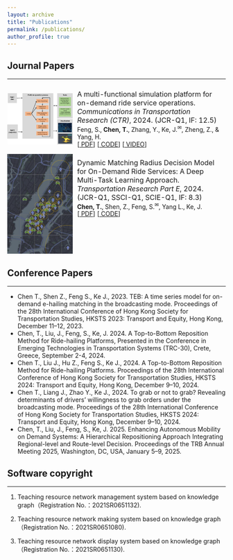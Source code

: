 ```yaml
---
layout: archive
title: "Publications"
permalink: /publications/
author_profile: true
---
```





## Journal Papers

<hr style="height:2px;border-width:0;color:gray;background-color:gray" />

<table style="width:100%;border:0px;border-spacing:0px;border-collapse:separate;margin-right:auto;margin-left:auto;"><tbody>


<tr onmouseout="font_stop()" onmouseover="font_start()" bgcolor="">
<td style="padding:0px;padding-bottom: 0px;width:30%;vertical-align:middle">
<img src="/images/research/feng2023multi.png" width="300px">
</td>
<td style="padding:10px;padding-bottom: 0px;width:70%;vertical-align:top">
<font size=3>  
A multi-functional simulation platform for on-demand ride service operations.
<em>Communications in Transportation Research (CTR)</em>, 2024. (JCR-Q1, IF: 12.5)
</font>
<br>
Feng, S., <strong>Chen, T.</strong>, Zhang, Y., Ke, J.<sup>✉</sup>, Zheng, Z., & Yang, H.
<br>
[<a href="https://arxiv.org/pdf/2303.12336"><i class="fa fa-file-pdf-o" aria-hidden="true"></i> PDF</a>]
[<a href="https://github.com/HKU-Smart-Mobility-Lab/Transportation_Simulator"><i class="fa fa-file-pdf-o" aria-hidden="true"></i> CODE</a>]
[<a href="https://youtu.be/q25L7lr77ms"><i class="fa fa-file-pdf-o" aria-hidden="true"></i> VIDEO</a>]
<br>
<p></p>
</td>
</tr>

<tr onmouseout="font_stop()" onmouseover="font_start()" bgcolor="">
<td style="padding:0px;padding-bottom: 0px;width:30%;vertical-align:middle">
<img src="/images/research/order-matching.jpg" width="300px">
</td>
<td style="padding:10px;padding-bottom: 0px;width:70%;vertical-align:top">
<font size=3>  
Dynamic Matching Radius Decision Model for On-Demand Ride Services: A Deep Multi-Task Learning Approach.
<em>Transportation Research Part E</em>, 2024. (JCR-Q1, SSCI-Q1, SCIE-Q1, IF: 8.3)
</font>
<br>
<strong>Chen, T.</strong>, Shen, Z., Feng, S.<sup>✉</sup>, Yang L., Ke, J.
<br>
[<a href=""><i class="fa fa-file-pdf-o" aria-hidden="true"></i> PDF</a>]
[<a href="https://github.com/HKU-Smart-Mobility-Lab/DL-MRD-Broadcasting"><i class="fa fa-file-pdf-o" aria-hidden="true"></i> CODE</a>]
<br>
<p></p>
</td>
</tr>


</tbody>
</table>

## Conference Papers
<hr style="height:2px;border-width:0;color:gray;background-color:gray" />

- Chen T., Shen Z., Feng S., Ke J., 2023. TEB: A time series model for on-demand e-hailing matching in the broadcasting mode. Proceedings of the 28th International Conference of Hong Kong Society for Transportation Studies, HKSTS 2023: Transport and Equity, Hong Kong, December 11–12, 2023.
- Chen, T., Liu, J., Feng, S., Ke, J. 2024. A Top-to-Bottom Reposition Method for Ride-hailing Platforms, Presented in the Conference in Emerging Technologies in Transportation Systems (TRC-30), Crete, Greece, September 2-4, 2024.
- Chen T., Liu J., Hu Z., Feng S., Ke J., 2024. A Top-to-Bottom Reposition Method for Ride-hailing Platforms. Proceedings of the 28th International Conference of Hong Kong Society for Transportation Studies, HKSTS 2024: Transport and Equity, Hong Kong, December 9–10, 2024.
- Chen T., Liang J., Zhao Y., Ke J., 2024. To grab or not to grab? Revealing determinants of drivers’ willingness to grab orders under the broadcasting mode. Proceedings of the 28th International Conference of Hong Kong Society for Transportation Studies, HKSTS 2024: Transport and Equity, Hong Kong, December 9–10, 2024.
- Chen, T., Liu, J., Feng, S., Ke, J. 2025. Enhancing Autonomous Mobility on Demand Systems: A Hierarchical Repositioning Approach Integrating Regional-level and Route-level Decision. Proceedings of the TRB Annual Meeting 2025, Washington, DC, USA, January 5–9, 2025.

## Software copyright
<hr style="height:2px;border-width:0;color:gray;background-color:gray" />

1. Teaching resource network management system based on knowledge graph（Registration No.：2021SR0651132).

2. Teaching resource network making system based on knowledge graph（Registration No.：2021SR0651080).

3. Teaching resource network display system based on knowledge graph（Registration No.：2021SR0651130).
